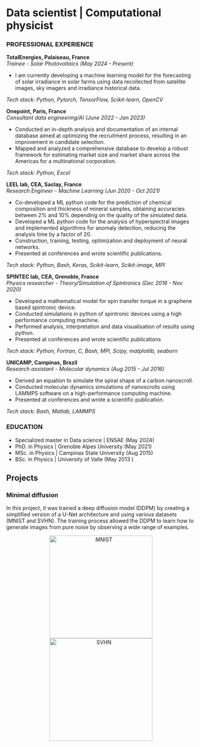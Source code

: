 # Data scientist | Computational physicist
  
### PROFESSIONAL EXPERIENCE
 **TotalEnergies, Palaiseau, France**   
  	*Trainee - Solar Photovoltaics (May 2024 - Present)*

  - I am currently developing a machine learning model for the forecasting of solar irradiance in solar farms using data recollected from satellite images, sky imagers and irradiance historical data.

  _Tech stack: Python, Pytorch, TensorFlow, Scikit-learn, OpenCV_

  **Onepoint, Paris, France**   
	 *Consultant data engineering/AI (June 2022 - Jan 2023)* 
	 
   - Conducted an in-depth analysis and documentation of an internal database aimed at optimizing the recruitment process, resulting in an improvement in candidate selection.
   - Mapped and analyzed a comprehensive database to develop a robust framework for estimating market size and market share across the Americas for a multinational corporation.

  _Tech stack: Python, Excel_

  **LEEL lab, CEA, Saclay, France**   
	 *Research Engineer - Machine Learning (Jun 2020 - Oct 2021)*
  
   - Co-developed a ML python code for the prediction of chemical composition and thickness of mineral samples, obtaining accuracies between 2% and 10% depending on the quality of the simulated data.
   - Developed a ML python code for the analysis of hyperspectral images and implemented algorithms for anomaly detection, reducing the analysis time by a factor of 20.
   - Construction, training, testing, optimization and deployment of neural networks.
   - Presented at conferences and wrote scientific publications.  
  
   _Tech stack: Python, Bash, Keras, Scikit-learn, Scikit-image, MPI_

  **SPINTEC lab, CEA, Grenoble, France**   
	 *Physics researcher - Theory/Simulation of Spintronics (Dec 2016 - Nov 2020)*
	
   - Developed a mathematical model for spin transfer torque in a graphene based spintronic device.
   - Conducted simulations in python of spintronic devices using a high performance computing machine.
   - Performed analysis, interpretation and data visualisation of results using python.
   - Presented at conferences and wrote scientific publications

   _Tech stack: Python, Fortran, C, Bash, MPI, Scipy, matplotlib, seaborn_
   
  **UNICAMP, Campinas, Brazil**   
	  *Research assistant - Molecular dynamics (Aug 2015 - Jul 2016)*
	  
   - Derived an equation to simulate the spiral shape of a carbon nanoscroll.
   - Conducted molecular dynamics simulations of nanoscrolls using LAMMPS software on a high-performance computing machine.
   - Presented at conferences and wrote a scientific publication.

  _Tech stack: Bash, Matlab, LAMMPS_

### EDUCATION
    
  - Specialized master in Data science | ENSAE (May 2024)
  - PhD. in Physics | Grenoble Alpes University (May 2021)
  - MSc. in Physics | Campinas State University (Aug 2015)
  - BSc. in Physics | University of Valle (May 2013 )

## Projects
### Minimal diffusion
In this project, it was trained a deep diffusion model (DDPM) by creating a simplified version of a U-Net architecture and using various datasets (MNIST and SVHN). The training process allowed the DDPM to learn how to generate images from pure noise by observing a wide range of examples.
<p align="center">
  <img src="https://github.com/danalejosolerma/portfolio/blob/main/assets/img/gif-mnist.gif?raw=true" alt="MNIST" width="274" height="274" />
  <img src="https://github.com/danalejosolerma/portfolio/blob/main/assets/img/gif-mnist.gif?raw=true" alt="SVHN" width="274" height="274" />
</p>
